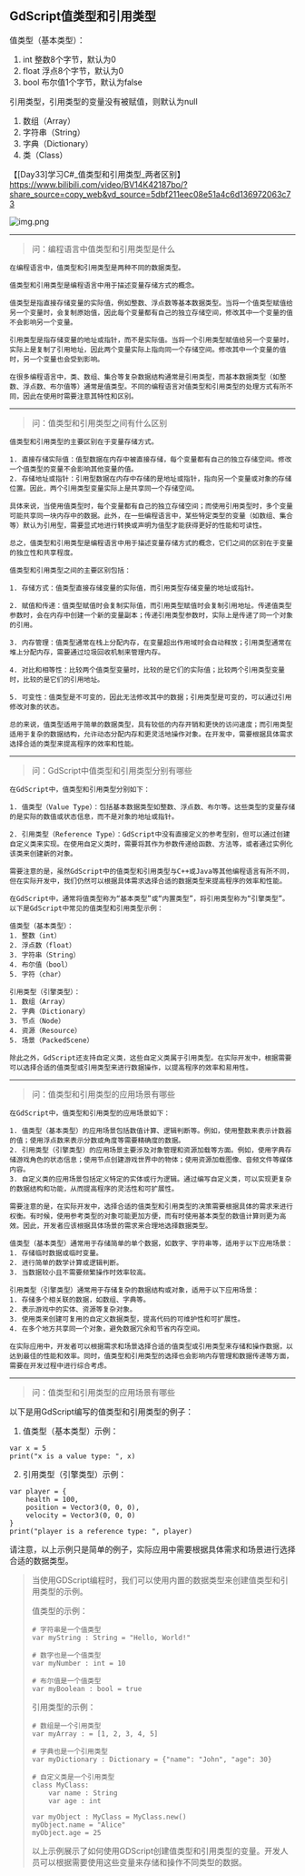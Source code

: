 ## GdScript值类型和引用类型

值类型（基本类型）：
1. int    整数8个字节，默认为0
2. float  浮点8个字节，默认为0
3. bool   布尔值1个字节，默认为false

引用类型，引用类型的变量没有被赋值，则默认为null
1. 数组（Array）
2. 字符串（String）
3. 字典（Dictionary）
4. 类（Class）


【[Day33]学习C#_值类型和引用类型_两者区别】 https://www.bilibili.com/video/BV14K42187bo/?share_source=copy_web&vd_source=5dbf211eec08e51a4c6d136972063c73


![img.png](image/img032.png)


-----------
> 问：编程语言中值类型和引用类型是什么


```text
在编程语言中，值类型和引用类型是两种不同的数据类型。
```

```text
值类型和引用类型是编程语言中用于描述变量存储方式的概念。

值类型是指直接存储变量的实际值，例如整数、浮点数等基本数据类型。当将一个值类型赋值给另一个变量时，会复制原始值，因此每个变量都有自己的独立存储空间，修改其中一个变量的值不会影响另一个变量。

引用类型是指存储变量的地址或指针，而不是实际值。当将一个引用类型赋值给另一个变量时，实际上是复制了引用地址，因此两个变量实际上指向同一个存储空间。修改其中一个变量的值时，另一个变量也会受到影响。

在很多编程语言中，类、数组、集合等复杂数据结构通常是引用类型，而基本数据类型（如整数、浮点数、布尔值等）通常是值类型。不同的编程语言对值类型和引用类型的处理方式有所不同，因此在使用时需要注意其特性和区别。
```


-----------
> 问：值类型和引用类型之间有什么区别


```text
值类型和引用类型的主要区别在于变量存储方式。

1. 直接存储实际值：值型数据在内存中被直接存储，每个变量都有自己的独立存储空间。修改一个值类型的变量不会影响其他变量的值。
2. 存储地址或指针：引用型数据在内存中存储的是地址或指针，指向另一个变量或对象的存储位置。因此，两个引用类型变量实际上是共享同一个存储空间。

具体来说，当使用值类型时，每个变量都有自己的独立存储空间；而使用引用类型时，多个变量可能共享同一块内存中的数据。此外，在一些编程语言中，某些特定类型的变量（如数组、集合等）默认为引用型，需要显式地进行转换或声明为值型才能获得更好的性能和可读性。

总之，值类型和引用类型是编程语言中用于描述变量存储方式的概念，它们之间的区别在于变量的独立性和共享程度。
```


```text
值类型和引用类型之间的主要区别包括：

1. 存储方式：值类型直接存储变量的实际值，而引用类型存储变量的地址或指针。

2. 赋值和传递：值类型赋值时会复制实际值，而引用类型赋值时会复制引用地址。传递值类型参数时，会在内存中创建一个新的变量副本；传递引用类型参数时，实际上是传递了同一个对象的引用。

3. 内存管理：值类型通常在栈上分配内存，在变量超出作用域时会自动释放；引用类型通常在堆上分配内存，需要通过垃圾回收机制来管理内存。

4. 对比和相等性：比较两个值类型变量时，比较的是它们的实际值；比较两个引用类型变量时，比较的是它们的引用地址。

5. 可变性：值类型是不可变的，因此无法修改其中的数据；引用类型是可变的，可以通过引用修改对象的状态。

总的来说，值类型适用于简单的数据类型，具有较低的内存开销和更快的访问速度；而引用类型适用于复杂的数据结构，允许动态分配内存和更灵活地操作对象。在开发中，需要根据具体需求选择合适的类型来提高程序的效率和性能。
```

-----------
> 问：GdScript中值类型和引用类型分别有哪些


```text
在GdScript中，值类型和引用类型分别如下：

1. 值类型（Value Type）：包括基本数据类型如整数、浮点数、布尔等。这些类型的变量存储的是实际的数值或状态信息，而不是对象的地址或指针。

2. 引用类型（Reference Type）：GdScript中没有直接定义的参考型别，但可以通过创建自定义类来实现。在使用自定义类时，需要将其作为参数传递给函数、方法等，或者通过实例化该类来创建新的对象。

需要注意的是，虽然GdScript中的值类型和引用类型与C++或Java等其他编程语言有所不同，但在实际开发中，我们仍然可以根据具体需求选择合适的数据类型来提高程序的效率和性能。
```


```text
在GdScript中，通常将值类型称为“基本类型”或“内置类型”，将引用类型称为“引擎类型”。以下是GdScript中常见的值类型和引用类型示例：

值类型（基本类型）：
1. 整数（int）
2. 浮点数（float）
3. 字符串（String）
4. 布尔值（bool）
5. 字符（char）

引用类型（引擎类型）：
1. 数组（Array）
2. 字典（Dictionary）
3. 节点（Node）
4. 资源（Resource）
5. 场景（PackedScene）

除此之外，GdScript还支持自定义类，这些自定义类属于引用类型。在实际开发中，根据需要可以选择合适的值类型或引用类型来进行数据操作，以提高程序的效率和易用性。
```


-----------
> 问：值类型和引用类型的应用场景有哪些

```text
在GdScript中，值类型和引用类型的应用场景如下：

1. 值类型（基本类型）的应用场景包括数值计算、逻辑判断等。例如，使用整数来表示计数器的值；使用浮点数来表示分数或角度等需要精确度的数据。
2. 引用类型（引擎类型）的应用场景主要涉及对象管理和资源加载等方面。例如，使用字典存储游戏角色的状态信息；使用节点创建游戏世界中的物体；使用资源加载图像、音频文件等媒体内容。
3. 自定义类的应用场景包括定义特定的实体或行为逻辑。通过编写自定义类，可以实现更复杂的数据结构和功能，从而提高程序的灵活性和可扩展性。

需要注意的是，在实际开发中，选择合适的值类型和引用类型的决策需要根据具体的需求来进行权衡。有时候，使用参考类型的对象可能更加方便，而有时使用基本类型的数值计算则更为高效。因此，开发者应该根据具体场景的需求来合理地选择数据类型。
```


```text
值类型（基本类型）通常用于存储简单的单个数据，如数字、字符串等，适用于以下应用场景：
1. 存储临时数据或临时变量。
2. 进行简单的数学计算或逻辑判断。
3. 当数据较小且不需要频繁操作时效率较高。

引用类型（引擎类型）通常用于存储复杂的数据结构或对象，适用于以下应用场景：
1. 存储多个相关联的数据，如数组、字典等。
2. 表示游戏中的实体、资源等复杂对象。
3. 使用类来创建可复用的自定义数据类型，提高代码的可维护性和可扩展性。
4. 在多个地方共享同一个对象，避免数据冗余和节省内存空间。

在实际应用中，开发者可以根据需求和场景选择合适的值类型或引用类型来存储和操作数据，以达到最佳的性能和效率。同时，值类型和引用类型的选择也会影响内存管理和数据传递等方面，需要在开发过程中进行综合考虑。
```


-----------
> 问：值类型和引用类型的应用场景有哪些


以下是用GdScript编写的值类型和引用类型的例子：
1. 值类型（基本类型）示例：
```gdscript
var x = 5
print("x is a value type: ", x)
```
2. 引用类型（引擎类型）示例：
```gdscript
var player = {
    health = 100,
    position = Vector3(0, 0, 0),
    velocity = Vector3(0, 0, 0)
}
print("player is a reference type: ", player)
```
请注意，以上示例只是简单的例子，实际应用中需要根据具体需求和场景进行选择合适的数据类型。


> 当使用GDScript编程时，我们可以使用内置的数据类型来创建值类型和引用类型的示例。
> 
> 值类型的示例：
> ```
> # 字符串是一个值类型
> var myString : String = "Hello, World!"
> 
> # 数字也是一个值类型
> var myNumber : int = 10
> 
> # 布尔值是一个值类型
> var myBoolean : bool = true
> ```
> 
> 引用类型的示例：
> ```
> # 数组是一个引用类型
> var myArray : = [1, 2, 3, 4, 5]
> 
> # 字典也是一个引用类型
> var myDictionary : Dictionary = {"name": "John", "age": 30}
> 
> # 自定义类是一个引用类型
> class MyClass:
>     var name : String
>     var age : int
> 
> var myObject : MyClass = MyClass.new()
> myObject.name = "Alice"
> myObject.age = 25
> ```
> 
> 以上示例展示了如何使用GDScript创建值类型和引用类型的变量。开发人员可以根据需要使用这些变量来存储和操作不同类型的数据。
